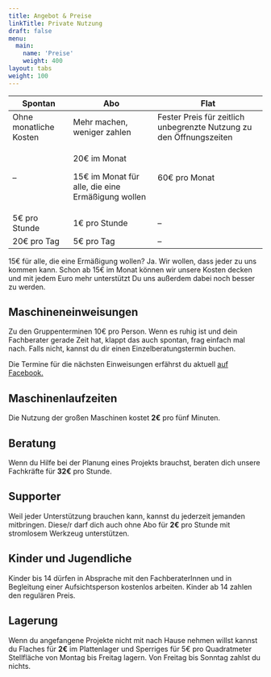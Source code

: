 ```yaml
---
title: Angebot & Preise
linkTitle: Private Nutzung
draft: false
menu:
  main:
    name: 'Preise'
    weight: 400
layout: tabs
weight: 100
---
```


<table>
	<thead>
		<tr>
			<th>Spontan</th>
			<th>Abo</th>
			<th>Flat</th>
		</tr>
	</thead>
	<tbody>
		<tr class="meta">
			<td>Ohne monatliche Kosten</td>
			<td>Mehr machen, weniger zahlen</td>
			<td>
				Fester Preis für zeitlich unbegrenzte Nutzung zu den Öffnungszeiten
			</td>
		</tr>
		<tr>
			<td>–</td>
			<td>
				<p>
					<span class="price">20€</span>
					<span class="meta">im Monat</span>
				</p>
				<p>
					<span class="price">15€</span>
					<span class="meta">
						im Monat für alle, die eine Ermäßigung wollen
					</span>
				</p>
			</td>
			<td>
				<span class="price">60€</span> <span class="meta">pro Monat</span>
			</td>
		</tr>
		<tr>
			<td>
				<span class="price">5€</span> <span class="meta">pro Stunde</span>
			</td>
			<td>
				<span class="price">1€</span> <span class="meta">pro Stunde</span>
			</td>
			<td>–</td>
		</tr>
		<tr>
			<td>
				<span class="price">20€</span> <span class="meta">pro Tag</span>
			</td>
			<td>
				<span class="price">5€</span> <span class="meta">pro Tag</span>
			</td>
			<td>–</td>
		</tr>
	</tbody>
</table>

15€ für alle, die eine Ermäßigung wollen? Ja. Wir wollen, dass jeder zu uns kommen kann. Schon ab 15€ im Monat können wir unsere Kosten decken und mit jedem Euro mehr unterstützt Du uns außerdem dabei noch besser zu werden.

## Maschineneinweisungen

Zu den Gruppenterminen 10€ pro Person. Wenn es ruhig ist und dein Fachberater gerade Zeit hat, klappt das auch spontan, frag einfach mal nach. Falls nicht, kannst du dir einen Einzelberatungstermin buchen.

Die Termine für die nächsten Einweisungen erfährst du aktuell [auf Facebook.][facebook]

## Maschinenlaufzeiten

Die Nutzung der großen Maschinen kostet **2€** pro fünf Minuten.

## Beratung

Wenn du Hilfe bei der Planung eines Projekts brauchst, beraten dich unsere Fachkräfte für **32€** pro Stunde.

## Supporter

Weil jeder Unterstützung brauchen kann, kannst du jederzeit jemanden mitbringen. Diese/r darf dich auch ohne Abo für **2€** pro Stunde mit stromlosem Werkzeug unterstützen.

## Kinder und Jugendliche

Kinder bis 14 dürfen in Absprache mit den FachberaterInnen und in Begleitung einer Aufsichtsperson kostenlos arbeiten. Kinder ab 14 zahlen den regulären Preis.

## Lagerung

Wenn du angefangene Projekte nicht mit nach Hause nehmen willst kannst du Flaches für **2€** im Plattenlager und Sperriges für 5€ pro Quadratmeter Stellfläche von Montag bis Freitag lagern. Von Freitag bis Sonntag zahlst du nichts.

[facebook]: https://www.facebook.com/habitataugsburg/
